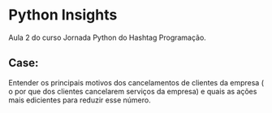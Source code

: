 # Python Insights

Aula 2 do curso Jornada Python do Hashtag Programação.

## Case: 
Entender os principais motivos dos cancelamentos de clientes da empresa ( o por que dos clientes cancelarem serviços da empresa) e quais as ações mais edicientes para reduzir esse número.
